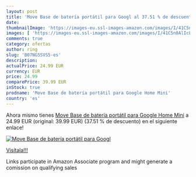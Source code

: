 ```yaml
---
layout: post
title: 'Move Base de batería portátil para Googl al 37.51 % de descuento'
date: 
thumbnailImage: 'https://images-eu.ssl-images-amazon.com/images/I/41C5n0AlIcL._SL200_.jpg'
images: [ 'https://images-eu.ssl-images-amazon.com/images/I/41C5n0AlIcL._SL200_.jpg' ]
comments: true
category: ofertas
author: ring
slug: 'B07NG5SVS5-es'
description:
actualPrice: 24.99 EUR
currency: EUR
price: 24.99
comparePrice: 39.99 EUR
inStock: true
prodname: 'Move Base de batería portátil para Google Home Mini'
country: 'es'
---
```


Ahora mismo tienes [Move Base de batería portátil para Google Home Mini](https://www.amazon.es/dp/B07NG5SVS5/?tag=tolees-21) a 24.99 EUR (original: 39.99 EUR) (37.51 %  de descuento) en el siguiente enlace!

[![Move Base de batería portátil para Googl](https://images-eu.ssl-images-amazon.com/images/I/41C5n0AlIcL._SL200_.jpg)](https://www.amazon.es/dp/B07NG5SVS5/?tag=tolees-21)

[Visítala!!!](https://www.amazon.es/dp/B07NG5SVS5/?tag=tolees-21)

Links participate in Amazon Associate program and might generate a comission on qualifying sales
